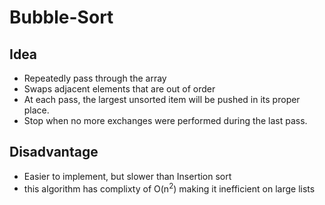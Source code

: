 # Bubble-Sort 
## Idea
- Repeatedly pass through the array
- Swaps adjacent elements that are out of order 
- At each pass, the largest unsorted item will be pushed in its proper place. 
- Stop when no more exchanges were performed during the last pass.

 ## Disadvantage
- Easier to implement, but slower than Insertion sort
- this algorithm has complixty of O(n<sup>2</sup>) making it inefficient on large lists 